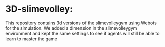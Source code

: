 # 3D-slimevolley: 

This repository contains 3d versions of the slimevolleygym using Webots for the simulation. We added a dimension in the slimevolleygym environment and kept the same settings to see if agents will still be able to learn to master the game
